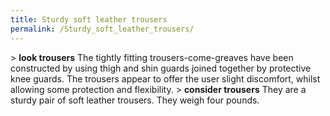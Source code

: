```yaml
---
title: Sturdy soft leather trousers
permalink: /Sturdy_soft_leather_trousers/
---
```


\> **look trousers**
The tightly fitting trousers-come-greaves have been constructed by using
thigh
and shin guards joined together by protective knee guards. The trousers
appear
to offer the user slight discomfort, whilst allowing some protection
and
flexibility.
\> **consider trousers**
They are a sturdy pair of soft leather trousers.
They weigh four pounds.